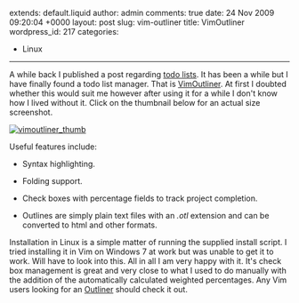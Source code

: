 extends: default.liquid
author: admin
comments: true
date: 24 Nov 2009 09:20:04 +0000
layout: post
slug: vim-outliner
title: VimOutliner
wordpress_id: 217
categories:
- Linux
---

A while back I published a post regarding [todo lists](http://blog.sambodata.com/?p=36). It has been a while but I have finally found a todo list manager. That is [VimOutliner](http://www.vimoutliner.org/). At first I doubted whether this would suit me however after using it for a while I don't know how I lived without it. Click on the thumbnail below for an actual size screenshot.

[![vimoutliner_thumb](/uploads/2009/11/vimoutliner_thumb.png)](/uploads/2009/11/vimoutliner.png)

Useful features include:





  * Syntax highlighting.


  * Folding support.


  * Check boxes with percentage fields to track project completion.


  * Outlines are simply plain text files with an _.otl_ extension and can be converted to html and other formats.



Installation in Linux is a simple matter of running the supplied install script. I tried installing it in Vim on Windows 7 at work but was unable to get it to work. Will have to look into this. All in all I am very happy with it. It's check box management is great and very close to what I used to do manually with the addition of the automatically calculated weighted percentages. Any Vim users looking for an [Outliner](http://en.wikipedia.org/wiki/Outliner) should check it out.

